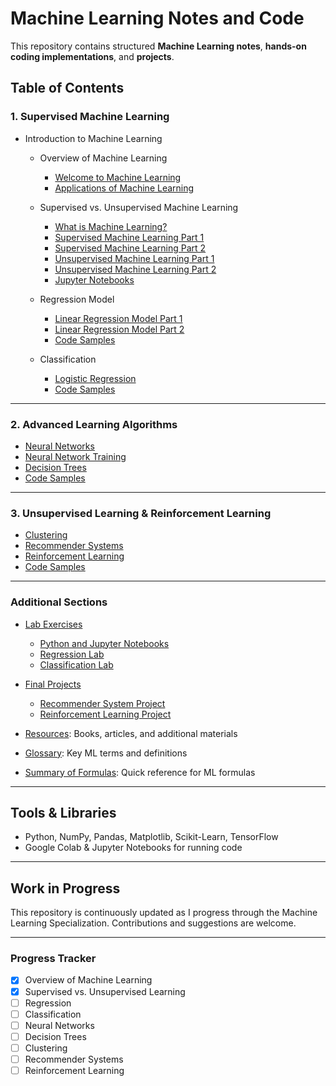 # Machine Learning Notes and Code
This repository contains structured **Machine Learning notes**, **hands-on coding implementations**, and **projects**.

## Table of Contents

### 1. Supervised Machine Learning
- Introduction to Machine Learning
  - Overview of Machine Learning
      - [Welcome to Machine Learning](1_Supervised_Learning/Introduction/Welcome_to_Machine_Learning.md)
      - [Applications of Machine Learning](1_Supervised_Learning/Introduction/Applications_of_Machine_Learning.md)
  - Supervised vs. Unsupervised Machine Learning
      - [What is Machine Learning?](1_Supervised_Learning/Introduction/What_is_Machine_Learning.md)
      - [Supervised Machine Learning Part 1](1_Supervised_Learning/Introduction/Supervised_Machine_Learning_Part_1.md)
      - [Supervised Machine Learning Part 2](1_Supervised_Learning/Introduction/Supervised_Machine_Learning_Part_2.md)
      - [Unsupervised Machine Learning Part 1](1_Supervised_Learning/Introduction/Unsupervised_Learning_Part_1.md)
      - [Unsupervised Machine Learning Part 2](1_Supervised_Learning/Introduction/Unsupervised_Learning__Part_2.md)
      - [Jupyter Notebooks](1_Supervised_Learning/Introduction/Jupyter_Notebook.md)

  - Regression Model
    - [Linear Regression Model Part 1](1_Supervised_Learning/Regression_Model/Linear_Regression_Model_Part_1.md)
    - [Linear Regression Model Part 2](1_Supervised_Learning/Regression_Model/Linear_Regression_Model_Part_2.md)
    - [Code Samples](1_Supervised_Learning/Regression/Code_Samples/)
      
  - Classification
    - [Logistic Regression](1_Supervised_Learning/Classification/Logistic_Regression.md)
    - [Code Samples](1_Supervised_Learning/Classification/Code_Samples/)

---

### 2. Advanced Learning Algorithms
- [Neural Networks](2_Advanced_Learning_Algorithms/Neural_Networks.md)
- [Neural Network Training](2_Advanced_Learning_Algorithms/NN_Training.md)
- [Decision Trees](2_Advanced_Learning_Algorithms/Decision_Trees.md)
- [Code Samples](2_Advanced_Learning_Algorithms/Code_Samples/)

---

### 3. Unsupervised Learning & Reinforcement Learning
- [Clustering](3_Unsupervised_Learning/Clustering.md)
- [Recommender Systems](3_Unsupervised_Learning/Recommender_Systems.md)
- [Reinforcement Learning](3_Unsupervised_Learning/Reinforcement_Learning.md)
- [Code Samples](3_Unsupervised_Learning/Code_Samples/)

---

### Additional Sections
- [Lab Exercises](Lab_Exercises/)
  - [Python and Jupyter Notebooks](Lab_Exercises/Python_and_Jupyter_Notebooks.ipynb)
  - [Regression Lab](Lab_Exercises/Regression_Lab.ipynb)
  - [Classification Lab](Lab_Exercises/Classification_Lab.ipynb)

- [Final Projects](Final_Projects/)
  - [Recommender System Project](Final_Projects/Project1_Recommender_System.ipynb)
  - [Reinforcement Learning Project](Final_Projects/Project2_Reinforcement_Learning.ipynb)

- [Resources](Resources.md): Books, articles, and additional materials
- [Glossary](Glossary.md): Key ML terms and definitions
- [Summary of Formulas](Summary_Formulas.md): Quick reference for ML formulas

---

## Tools & Libraries
- Python, NumPy, Pandas, Matplotlib, Scikit-Learn, TensorFlow
- Google Colab & Jupyter Notebooks for running code

---

## Work in Progress
This repository is continuously updated as I progress through the Machine Learning Specialization. Contributions and suggestions are welcome.

---

### Progress Tracker
- [x] Overview of Machine Learning
- [x] Supervised vs. Unsupervised Learning
- [ ] Regression
- [ ] Classification
- [ ] Neural Networks
- [ ] Decision Trees
- [ ] Clustering
- [ ] Recommender Systems
- [ ] Reinforcement Learning
